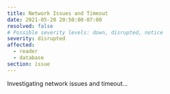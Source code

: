 ```yaml
---
title: Network Issues and Timeout
date: 2021-05-20 20:50:00-07:00
resolved: false
# Possible severity levels: down, disrupted, notice
severity: disrupted
affected:
  - reader
  - database
section: issue
---
```


Investigating network issues and timeout...
